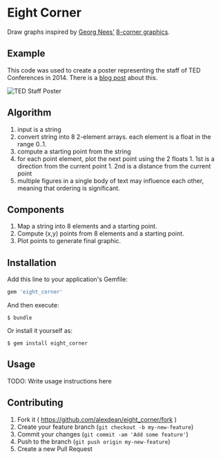 # Eight Corner

Draw graphs inspired by [Georg Nees'](https://en.wikipedia.org/wiki/Georg_Nees) [8-corner graphics](http://betonbabe.tumblr.com/post/43724936282/georg-nees-8-corner-generative-computer).

## Example

This code was used to create a poster representing the staff of TED Conferences
in 2014. There is a [blog post](https://www.deanspot.org/alex/2014/08/21/ted-eightcorner.html)
about this.

![TED Staff Poster](https://www.deanspot.org/~alex/images/ted_staff_poster.png)

## Algorithm

  1. input is a string
  1. convert string into 8 2-element arrays. each element is a float
     in the range 0..1.
  1. compute a starting point from the string
  1. for each point element, plot the next point using the 2 floats
    1. 1st is a direction from the current point
    1. 2nd is a distance from the current point
  1. multiple figures in a single body of text may influence each other,
     meaning that ordering is significant.

## Components

  1. Map a string into 8 elements and a starting point.
  1. Compute (x,y) points from 8 elements and a starting point.
  1. Plot points to generate final graphic.

## Installation

Add this line to your application's Gemfile:

```ruby
gem 'eight_corner'
```

And then execute:

    $ bundle

Or install it yourself as:

    $ gem install eight_corner

## Usage

TODO: Write usage instructions here

## Contributing

1. Fork it ( https://github.com/alexdean/eight_corner/fork )
2. Create your feature branch (`git checkout -b my-new-feature`)
3. Commit your changes (`git commit -am 'Add some feature'`)
4. Push to the branch (`git push origin my-new-feature`)
5. Create a new Pull Request
